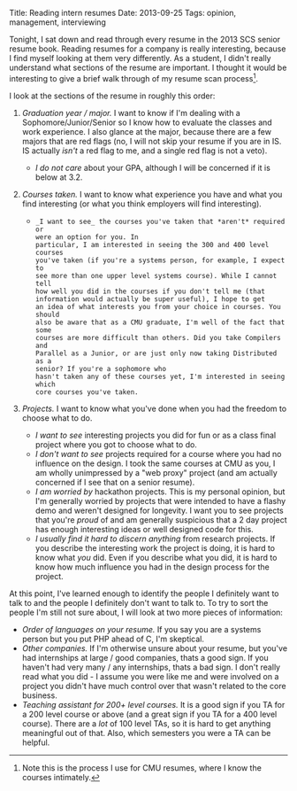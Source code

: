 Title: Reading intern resumes
Date: 2013-09-25
Tags: opinion, management, interviewing

Tonight, I sat down and read through every resume in the 2013 SCS senior
resume book. Reading resumes for a company is really interesting, because
I find myself looking at them very differently. As a student, I didn't
really understand what sections of the resume are important. I thought
it would be interesting to give a brief walk through of my resume scan
process[^1].

[^1]: Note this is the process I use for CMU resumes, where I know the courses intimately.

I look at the sections of the resume in roughly this order:

 1.  _Graduation year / major._ I want to know if I'm dealing with a
     Sophomore/Junior/Senior so I know how to evaluate the classes
	 and work experience. I also glance at the major, because there are
	 a few majors that are red flags (no, I will not skip your resume
	 if you are in IS. IS actually *isn't* a red flag to me, and a single
	 red flag is not a veto). 
	 
	 -    _I do not care_ about your GPA, although I will be concerned if it 
	      is below at 3.2.
		  
 2.  _Courses taken._ I want to know what experience you have and what you find
     interesting (or what you think employers will find interesting).
	 
	 -     _I want to see_ the courses you've taken that *aren't* required or
	       were an option for you. In
	       particular, I am interested in seeing the 300 and 400 level courses
		   you've taken (if you're a systems person, for example, I expect to
		   see more than one upper level systems course). While I cannot tell
		   how well you did in the courses if you don't tell me (that 
		   information would actually be super useful), I hope to get
		   an idea of what interests you from your choice in courses. You should
		   also be aware that as a CMU graduate, I'm well of the fact that some
		   courses are more difficult than others. Did you take Compilers and
		   Parallel as a Junior, or are just only now taking Distributed as a
		   senior? If you're a sophomore who
		   hasn't taken any of these courses yet, I'm interested in seeing which
		   core courses you've taken.
		   
 3.  _Projects._ I want to know what you've done when you had the freedom to 
     choose what to do.
 
	 -   _I want to see_ interesting projects you did for fun or as a 
	     class final project where you got to choose what to do. 
	 -   _I don't want to see_ projects required for a course where you
	     had no influence on the design. I took the same courses at CMU as
		 you, I am wholly unimpressed by a "web proxy" project (and am 
		 actually concerned if I see that on a senior resume).
	 -   _I am worried by_ hackathon projects. This is my personal
	     opinion, but I'm generally worried by projects that were intended
		 to have a flashy demo and weren't designed for longevity. I want
		 you to see projects that you're *proud* of and am generally
		 suspicious that a 2 day project has enough interesting ideas or
		 well designed code for this.
	 -   _I usually find it hard to discern anything_ from research projects. If
	     you describe the interesting work the project is doing, it is
		 hard to know what *you* did. Even if you describe what you did, 
		 it is hard to know how much influence you had in the design
		 process for the project.

At this point, I've learned enough to identify the people I definitely want to
talk to and the people I definitely don't want to talk to. To try to sort the
people I'm still not sure about, I will look at two more pieces of information:

 -  _Order of languages on your resume._ If you say you are a systems person but
    you put PHP ahead of C, I'm skeptical.
 -  _Other companies._ If I'm otherwise unsure about your resume, but you've had 
    internships at large / good companies, thats a good sign. If you haven't had
	very many / any internships, thats a bad sign. I don't really read what you
	did - I assume you were like me and were involved on a project you didn't
	have much control over that wasn't related to the core business. 
 -  _Teaching assistant for 200+ level courses._ It is a good sign if you TA for
    a 200 level course or above (and a great sign if you TA for a 400 level
	course). There are a *lot* of 100 level TAs, so it is hard to get anything
	meaningful out of that. Also, which semesters you were a TA can be helpful.
